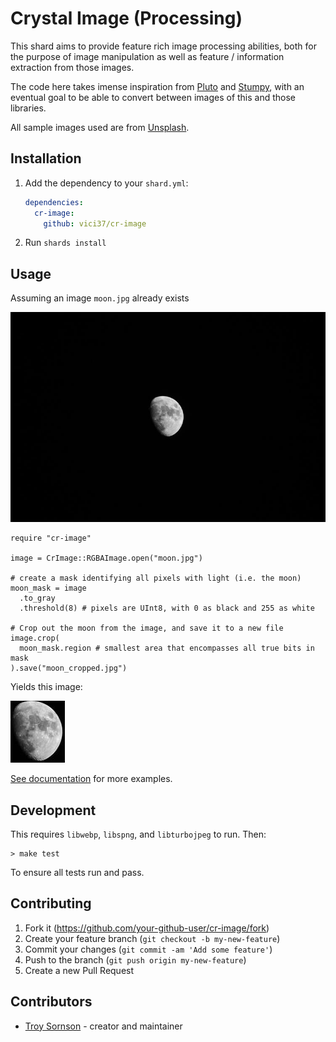 # Crystal Image (Processing)

This shard aims to provide feature rich image processing abilities, both for the purpose of
image manipulation as well as feature / information extraction from those images.

The code here takes imense inspiration from [Pluto](https://github.com/phenopolis/pluto) and [Stumpy](https://github.com/stumpycr/stumpy_core), with
an eventual goal to be able to convert between images of this and those libraries.

All sample images used are from [Unsplash](https://unsplash.com/).

## Installation

1. Add the dependency to your `shard.yml`:

   ```yaml
   dependencies:
     cr-image:
       github: vici37/cr-image
   ```

2. Run `shards install`

## Usage

Assuming an image `moon.jpg` already exists

<img src="https://raw.githubusercontent.com/Vici37/cr-image/master/docs/images/moon.jpg" alt="Picture of moon"/>

```crystal
require "cr-image"

image = CrImage::RGBAImage.open("moon.jpg")

# create a mask identifying all pixels with light (i.e. the moon)
moon_mask = image
  .to_gray
  .threshold(8) # pixels are UInt8, with 0 as black and 255 as white

# Crop out the moon from the image, and save it to a new file
image.crop(
  moon_mask.region # smallest area that encompasses all true bits in mask
).save("moon_cropped.jpg")

```

Yields this image:

<img src="https://raw.githubusercontent.com/Vici37/cr-image/master/docs/images/moon_cropped.jpg" alt="Cropped example of moon"/>

[See documentation](http://troy.sornson.io/cr-image/) for more examples.

## Development

This requires `libwebp`, `libspng`, and `libturbojpeg` to run. Then:

```
> make test
```

To ensure all tests run and pass.

## Contributing

1. Fork it (<https://github.com/your-github-user/cr-image/fork>)
2. Create your feature branch (`git checkout -b my-new-feature`)
3. Commit your changes (`git commit -am 'Add some feature'`)
4. Push to the branch (`git push origin my-new-feature`)
5. Create a new Pull Request

## Contributors

- [Troy Sornson](https://github.com/Vici37) - creator and maintainer
